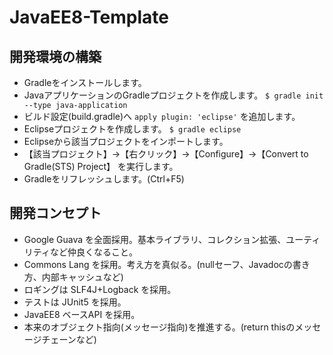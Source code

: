 # JavaEE8-Template

## 開発環境の構築

* Gradleをインストールします。
* JavaアプリケーションのGradleプロジェクトを作成します。
`$ gradle init --type java-application`
* ビルド設定(build.gradle)へ `apply plugin: 'eclipse'` を追加します。
* Eclipseプロジェクトを作成します。
`$ gradle eclipse`
* Eclipseから該当プロジェクトをインポートします。
* 【該当プロジェクト】→【右クリック】→【Configure】→【Convert to Gradle(STS) Project】 を実行します。
* Gradleをリフレッシュします。(Ctrl+F5)

## 開発コンセプト

* Google Guava を全面採用。基本ライブラリ、コレクション拡張、ユーティリティなど仲良くなること。
* Commons Lang を採用。考え方を真似る。(nullセーフ、Javadocの書き方、内部キャッシュなど)
* ロギングは SLF4J+Logback を採用。
* テストは JUnit5 を採用。
* JavaEE8 ベースAPI を採用。
* 本来のオブジェクト指向(メッセージ指向)を推進する。(return thisのメッセージチェーンなど)
